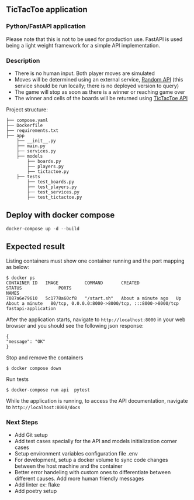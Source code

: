 ## TicTacToe application
### Python/FastAPI application
Please note that this is not to be used for production use. FastAPI is used being a light weight framework for a simple API implementation.

### Description
- There is no human input. Both player moves are simulated
-  Moves will be determined using an external service, [Random API](https://github.com/brendanmaguire/random) (this service should be run locally; there is no deployed version to query)
-  The game will stop as soon as there is a winner or reaching game over
-  The winner and cells of the boards will be returned using [TicTacToe API](http://localhost:8000/tictactoe-round)


Project structure:
```
├── compose.yaml
├── Dockerfile
├── requirements.txt
├── app
    ├── __init__.py
    ├── main.py
    ├── services.py
    ├── models
        ├── boards.py
        ├── players.py
        ├── tictactoe.py
    ├── tests
        ├── test_boards.py
        ├── test_players.py
        ├── test_services.py
        ├── test_tictactoe.py
```

## Deploy with docker compose

```shell
docker-compose up -d --build
```
## Expected result

Listing containers must show one container running and the port mapping as below:
```
$ docker ps
CONTAINER ID   IMAGE          COMMAND       CREATED              STATUS              PORTS                                               NAMES
7087a6e79610   5c1778a60cf8   "/start.sh"   About a minute ago   Up About a minute   80/tcp, 0.0.0.0:8000->8000/tcp, :::8000->8000/tcp   fastapi-application
```

After the application starts, navigate to `http://localhost:8000` in your web browser and you should see the following json response:
```
{
"message": "OK"
}
```

Stop and remove the containers
```
$ docker compose down
```

Run tests
```
$ docker-compose run api  pytest
```

While the application is running, to access the API documentation, navigate to `http://localhost:8000/docs`

### Next Steps
- Add Git setup
- Add test cases specially for the API and models initialization corner cases
- Setup environment variables configuration file .env
- For development, setup a docker volume to sync code changes between the host machine and the container
- Better error handeling with custom ones to differentiate between different causes. Add more human friendly messages
- Add linter ex: flake
- Add poetry setup
